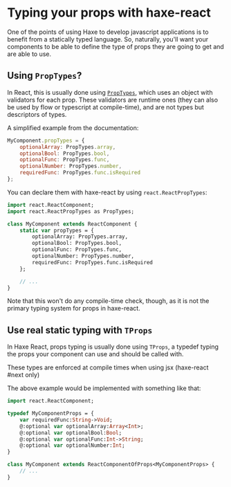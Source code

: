 # Typing your props with haxe-react

One of the points of using Haxe to develop javascript applications is to benefit
from a statically typed language. So, naturally, you'll want your components to
be able to define the type of props they are going to get and are able to use.

## Using `PropTypes`?

In React, this is usually done using [`PropTypes`][react-proptypes], which uses
an object with validators for each prop. These validators are runtime ones (they
can also be used by flow or typescript at compile-time), and are not types but
descriptors of types.

A simplified example from the documentation:

```javascript
MyComponent.propTypes = {
	optionalArray: PropTypes.array,
	optionalBool: PropTypes.bool,
	optionalFunc: PropTypes.func,
	optionalNumber: PropTypes.number,
	requiredFunc: PropTypes.func.isRequired
};
```

You can declare them with haxe-react by using `react.ReactPropTypes`:

```haxe
import react.ReactComponent;
import react.ReactPropTypes as PropTypes;

class MyComponent extends ReactComponent {
	static var propTypes = {
		optionalArray: PropTypes.array,
		optionalBool: PropTypes.bool,
		optionalFunc: PropTypes.func,
		optionalNumber: PropTypes.number,
		requiredFunc: PropTypes.func.isRequired
	};

	// ...
}
```

Note that this won't do any compile-time check, though, as it is not the primary
typing system for props in haxe-react.

## Use real static typing with `TProps`

In Haxe React, props typing is usually done using `TProps`, a typedef typing the
props your component can use and should be called with.

These types are enforced at compile times when using jsx (haxe-react #next only)

The above example would be implemented with something like that:

```haxe
import react.ReactComponent;

typedef MyComponentProps = {
	var requiredFunc:String->Void;
	@:optional var optionalArray:Array<Int>;
	@:optional var optionalBool:Bool;
	@:optional var optionalFunc:Int->String;
	@:optional var optionalNumber:Int;
}

class MyComponent extends ReactComponentOfProps<MyComponentProps> {
	// ...
}
```


[react-proptypes]: https://reactjs.org/docs/typechecking-with-proptypes.html
